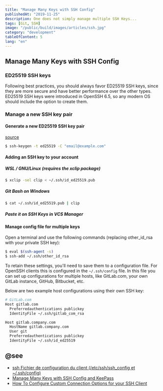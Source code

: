 ```yaml
---
title: "Manage Many Keys with SSH Config"
publishedAt: "2019-11-25"
description: One does not simply manage multiple SSH Keys...
tags: [Git, SSH]
image: "/public/build/images/articles/ssh.jpg"
category: "development"
tableOfContent: 5
lang: "en"
---
```


## Manage Many Keys with SSH Config

### ED25519 SSH keys
Following best practices, you should always favor ED25519 SSH keys, since they are more secure and have better performance over the other types.
ED25519 SSH keys were introduced in OpenSSH 6.5, so any modern OS should include the option to create them.

### Manage a new SSH key pair

#### Generate a new ED25519 SSH key pair

[source](https://gitlab.com/help/ssh/README.md)
````bash
$ ssh-keygen -t ed25519 -C "email@example.com"
````

#### Adding an SSH key to your account

##### WSL / GNU/Linux (requires the xclip package)

````bash
$ xclip -sel clip < ~/.ssh/id_ed25519.pub
````

##### Git Bash on Windows

````bash
$ cat ~/.ssh/id_ed25519.pub | clip
````

##### Paste it on SSH Keys in VCS Manager

#### Manage config file for multiple keys

Open a terminal and use the following commands
(replacing other_id_rsa with your private SSH key):

````bash
$ eval $(ssh-agent -s)
$ ssh-add ~/.ssh/other_id_rsa
````

To retain these settings, you'll need to save them to a configuration file.
For OpenSSH clients this is configured in the `~/.ssh/config` file. In this
file you can set up configurations for multiple hosts, like GitLab.com, your
own GitLab instance, GitHub, Bitbucket, etc.

Below are two example host configurations using their own SSH key:

````bash
# GitLab.com
Host gitlab.com
  Preferredauthentications publickey
  IdentityFile ~/.ssh/gitlab_com_rsa

Host gitlab.company.com
  HostName gitlab.company.com
  User git
  Preferredauthentications publickey
  IdentityFile ~/.ssh/id_ed25519
````

## @see

- [ssh Fichier de configuration du client (/etc/ssh/ssh_config et ~/.ssh/config)](http://www.octetmalin.net/linux/tutoriels/ssh-fichier-etc-ssh_config-configuration-machine-client.php)
- [Manage Many Keys with SSH Config and KeePass](https://blog.wizardsoftheweb.pro/ssh-config-with-keeagent/)
- [How To Configure Custom Connection Options for your SSH Client](https://www.digitalocean.com/community/tutorials/how-to-configure-custom-connection-options-for-your-ssh-client)


